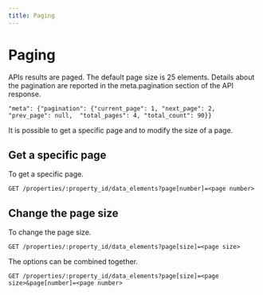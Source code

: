```yaml
---
title: Paging
---
```


# Paging

APIs results are paged. The default page size is 25 elements. Details about the pagination are reported in the meta.pagination section of the API response.

`"meta": {"pagination": {"current_page": 1, "next_page": 2, "prev_page": null,  "total_pages": 4, "total_count": 90}}`

It is possible to get a specific page and to modify the size of a page.

## Get a specific page

To get a specific page.

`GET /properties/:property_id/data_elements?page[number]=<page number>`

## Change the page size

To change the page size.

`GET /properties/:property_id/data_elements?page[size]=<page size>`

The options can be combined together.

`GET /properties/:property_id/data_elements?page[size]=<page size>&page[number]=<page number>`

